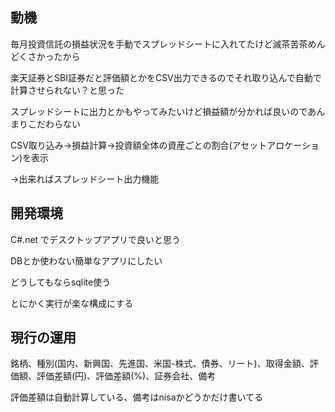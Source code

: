 ## 動機
毎月投資信託の損益状況を手動でスプレッドシートに入れてたけど滅茶苦茶めんどくさかったから

楽天証券とSBI証券だと評価額とかをCSV出力できるのでそれ取り込んで自動で計算させられない？と思った

スプレッドシートに出力とかもやってみたいけど損益額が分かれば良いのであんまりこだわらない

CSV取り込み→損益計算→投資額全体の資産ごとの割合(アセットアロケーション)を表示

→出来ればスプレッドシート出力機能

## 開発環境

C#.net でデスクトップアプリで良いと思う

DBとか使わない簡単なアプリにしたい

どうしてもならsqlite使う

とにかく実行が楽な構成にする

## 現行の運用

銘柄、種別(国内、新興国、先進国、米国-株式、債券、リート)、取得金額、評価額、評価差額(円)、評価差額(%)、証券会社、備考

評価差額は自動計算している、備考はnisaかどうかだけ書いてる


